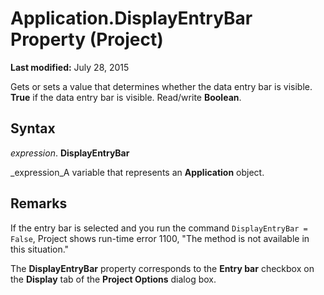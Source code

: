 
# Application.DisplayEntryBar Property (Project)

 **Last modified:** July 28, 2015

Gets or sets a value that determines whether the data entry bar is visible.  **True** if the data entry bar is visible. Read/write **Boolean**.

## Syntax

 _expression_. **DisplayEntryBar**

 _expression_A variable that represents an  **Application** object.


## Remarks

If the entry bar is selected and you run the command  `DisplayEntryBar = False`, Project shows run-time error 1100, "The method is not available in this situation."

The  **DisplayEntryBar** property corresponds to the **Entry bar** checkbox on the **Display** tab of the **Project Options** dialog box.

